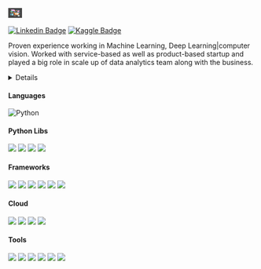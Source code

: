 <img src="https://github.com/MvMukesh/MvMukesh/blob/main/Resume/invo.gif" width="28px" height ="20px">


[![Linkedin Badge](https://img.shields.io/badge/-LinkedIn-0e76a8?style=flat&amp;labelColor=0e76a8&amp;logo=linkedin&amp;logoColor=white)](https://www.linkedin.com/in/mukesh-manral/) 
[![Kaggle Badge](https://img.shields.io/badge/-Kaggle-0e76a8?style=flat&amp;labelColor=0e76a8&amp;logo=KAGGLE&amp;logoColor=white)](https://www.kaggle.com/mukeshmanral/code)

Proven experience working in Machine Learning, Deep Learning|computer vision. Worked with service-based as well as product-based startup and played a big role in scale up of data analytics team along with the business.
 
<details>
Curiosity, Intellectual agility, Statistical fluency, Research stamina, Scientific rigor and Skeptical nature.

I’m an inquisitive learner passionate about leveraging the power of data and financial numbers to extract quintessential insights to solve real-world problems✨✨✨

My life outside of this involves solving the Rubik’s Cube, Reading about businesses & finance.

▪ Technical Skills: <br>
Python and Machine Learning, Libraries like : Pandas, Numpy, Matplotlib, Seaborn, ggplot2, scikit-learn, NLTK, spacy, tensorflow, keras, opencv <br>

▪ Analysis Tools: Tableau, MsExcel <br>

▪ Operating Systems: Unix, Windows <br>

<!---Databases: MySQL, PostgreSQL--->
▪ Cloud : AWS Sagemaker, AWS Lambda, AWS API

Feel free to reach out to me [![Mail Badge](https://img.shields.io/badge/-Hi_this_is_MukeshManral-c0392b?style=flat&amp;labelColor=c0392b&amp;logo=gmail&amp;logoColor=white)](mailto:mukeshmanral777@gmail.com)<br>

</details>


#### Languages
![Python](https://img.shields.io/badge/Python-FFD43B?style=flat&ampe&logo=python&logoColor=white)

<!-- #### Databases
![](https://img.shields.io/badge/MySQL-FFCC00?style=flat&amp&logo=MySQL&logoColor=red)
![](https://img.shields.io/badge/MongoDB-FFCC00?style=flat&amp&logo=MongoDB&logoColor=red)-->

#### Python Libs
![](https://img.shields.io/badge/Numpy-777BB4?style=flat&amp&logo=numpy&logoColor=white)
![](https://img.shields.io/badge/Pandas-2C2D72?style=flat&amp&logo=pandas&logoColor=white)
![](https://img.shields.io/badge/Scipy-blue?style=flat&amp&logo=Scipy&logoColor=white) 
![](https://img.shields.io/badge/Sqlite3-blue?style=flat&amp&logo=sqlite&logoColor=white)


#### Frameworks
![](https://img.shields.io/badge/Scikit_learn-F7931E?style=flat&amp&logo=scikit-learn&logoColor=white)
![](https://img.shields.io/badge/TensorFlow-FF6F00?style=flat&amp&logo=TensorFlow&logoColor=white)
![](https://img.shields.io/badge/Keras-D0000d?style=flat&amp&logo=Keras&logoColor=white)
![](https://img.shields.io/badge/OpenCv-orange?style=flat&amp&logo=opencv&logoColor=white)
![](https://img.shields.io/badge/Spacy-orange?style=flat&amp&logo=Spacy&logoColor=white)
![](https://img.shields.io/badge/Streamlit-FF4B4B?style=flat&amp&logo=Streamlit&logoColor=white)


#### Cloud
![](https://img.shields.io/badge/AWS-blue?style=flat&amp&logo=microsoft-excel&logoColor=white)
![](https://img.shields.io/badge/AWS_Sagemaker-F9AB00?style=fflat&amp&logo=googlecolab&color=525252)
![](https://img.shields.io/badge/AWS_Lambda-F9ABd0?style=fflat&amp&logo=googlecolab&color=525252)
![](https://img.shields.io/badge/AWS_API's-F9ABd0?style=fflat&amp&logo=googlecolab&color=525252)

#### Tools
![](https://img.shields.io/badge/Tableau-F2C811?style=flat&amp&logo=Power%20BI&logoColor=white)
![](https://img.shields.io/badge/Jupyter-F37626.svg?&style=flat&amp&logo=Jupyter&logoColor=white)
![](https://img.shields.io/badge/Colab-F9AB00?style=fflat&amp&logo=googlecolab&color=525252)
![](https://img.shields.io/badge/Pycharm-orange?style=flat&amp&logo=Pycharm&logoColor=white)
![](https://img.shields.io/badge/VisualStudio-orange?style=flat&amp&logo=VisualStudio&logoColor=white)
![](https://img.shields.io/badge/Spyder-orange?style=flat&amp&logo=SpyderIDE&logoColor=white)

  
<!---#### About My Work
[![](https://img.shields.io/badge/My_Portfolio-F7931Ef?style=flat&amp&logo=scikit-learn&logoColor=white)](https://mvmukesh.github.io)<br>
[![Mukesh Resume](https://img.shields.io/badge/-Resume-0e76a8?style=flat&amp;labelColor=0e76a8&amp)](https://github.com/MvMukesh/MvMukesh/blob/main/Resume/Mukesh_Manral_Resume.pdf)<br> --->

